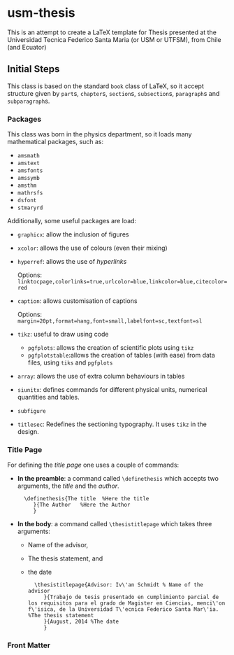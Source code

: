 usm-thesis
==========

This is an attempt to create a LaTeX template for Thesis presented at the Universidad Tecnica Federico Santa Maria (or USM or UTFSM), from Chile (and Ecuator)

## Initial Steps ##

This class is based on the standard `book` class of LaTeX, so it accept structure given by `part`s, `chapter`s, `section`s, `subsection`s, `paragraph`s and `subparagraph`s.

### Packages ###

This class was born in the physics department, so it loads many mathematical packages, such as:

- `amsmath`
- `amstext`
- `amsfonts`
- `amssymb`
- `amsthm`
- `mathrsfs`
- `dsfont`
- `stmaryrd`

Additionally, some useful packages are load:

- `graphicx`: allow the inclusion of figures
- `xcolor`: allows the use of colours (even their mixing)
- `hyperref`: allows the use of *hyperlinks*

	Options: `linktocpage,colorlinks=true,urlcolor=blue,linkcolor=blue,citecolor=red`

- `caption`: allows customisation of captions

	Options: `margin=20pt,format=hang,font=small,labelfont=sc,textfont=sl`
	
- `tikz`: useful to draw using code
    - `pgfplots`: allows the creation of scientific plots using `tikz`
    - `pgfplotstable`:allows the creation of tables (with ease) from data files, using `tiks` and `pgfplots`
- `array`: allows the use of extra column behaviours in tables
- `siunitx`: defines commands for   different physical units, numerical quantities and tables.
- `subfigure`
- `titlesec`: Redefines the sectioning typography. It uses `tikz` in the design.

### Title Page ###

For defining the *title page* one uses a couple of commands:

- **In the preamble**: a command called `\definethesis` which accepts two arguments, the *title* and the *author*.

        \definethesis{The title  %Here the title
           }{The Author   %Here the Author
           }

- **In the body**: a command called `\thesistitlepage` which takes three arguments:
    - Name of the advisor,
    - The thesis statement, and
    - the date

            \thesistitlepage{Advisor: Iv\'an Schmidt % Name of the advisor
               }{Trabajo de tesis presentado en cumplimiento parcial de los requisitos para el grado de Magister en Ciencias, menci\'on f\'isica, de la Universidad T\'ecnica Federico Santa Mar\'ia. %The thesis statement
               }{August, 2014 %The date
               }

### Front Matter ###

